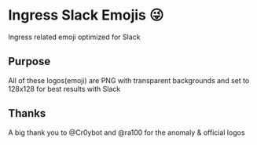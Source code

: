 # Ingress Slack Emojis :stuck_out_tongue_winking_eye:
Ingress related emoji optimized for Slack

## Purpose
All of these logos(emoji) are PNG with transparent backgrounds and set to 128x128 for best results with Slack 

## Thanks
A big thank you to @Cr0ybot and @ra100 for the anomaly & official logos
